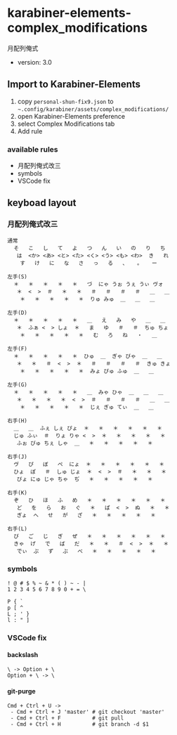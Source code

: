 # karabiner-elements-complex_modifications

月配列俺式

- version: 3.0

## Import to Karabiner-Elements

1. copy `personal-shun-fix9.json` to `~.config/karabiner/assets/complex_modifications/`
1. open Karabiner-Elements preference
1. select Complex Modifications tab
1. Add rule

### available rules

- 月配列俺式改三
- symbols
- VSCode fix


## keyboad layout

### 月配列俺式改三

```
通常
  そ   こ   し   て   よ   つ   ん   い   の   り   ち
   は  <か> <あ> <と> <た> <く> <う> <も> <わ>  き   れ
    す   け   に   な   さ   っ   る   、   。   ー

左手(S)
  ＊   ＊   ＊   ＊   ＊   づ  にゃ うぉ うぇ うぃ ヴォ
   ＊  <  >  ＃   ＊   ＊   ＃   ＃   ＃   ＃   ＿   ＿
    ＊   ＊   ＊   ＊   ＊  りゅ みゅ  ＿   ＿   ＿

左手(D)
  ＊   ＊   ＊   ＊   ＊   ＿   え   み   や   ＿   ＿
   ＊  ふぁ <  > しょ  ＊   ま   ゆ   ＃   ＃  ちゅ ちょ
    ＊   ＊   ＊   ＊   ＊   む   ろ   ね   ・   ＿

左手(F)
  ＊   ＊   ＊   ＊   ＊  ひゅ  ＿  ぎゃ びゃ  ＿   ＿
   ＊   ＊   ＃  <  >  ＊   ＃   ＃   ＃   ＃  きゅ きょ
    ＊   ＊   ＊   ＊   ＊  みょ ぴゅ ふゅ  ＿   ＿

左手(G)
  ＊   ＊   ＊   ＊   ＊   ＿  みゃ ひゃ  ＿   ＿   ＿
   ＊   ＊   ＊   ＊  <  >  ＃   ＃   ＃   ＃   ＿   ＿
    ＊   ＊   ＊   ＊   ＊  じぇ ぎゅ てぃ  ＿   ＿

右手(H)
  ＿   ＿  ふぇ しぇ ぴょ  ＊   ＊   ＊   ＊   ＊   ＊
  じゅ ふぃ  ＃  りょ りゃ <  >  ＊   ＊   ＊   ＊   ＊
   ふぉ びゅ ちぇ しゃ  ＿   ＊   ＊   ＊   ＊   ＊

右手(J)
  ヴ   ぴ   ぼ   ぺ  にょ  ＊   ＊   ＊   ＊   ＊   ＊
  ひょ  ぽ   ＃  しゅ じょ  ＊  <  >  ＃   ＊   ＊   ＊
   びょ にゅ じゃ ちゃ  ぢ   ＊   ＊   ＊   ＊   ＊

右手(K)
  ぞ   ひ   ほ   ふ   め   ＊   ＊   ＊   ＊   ＊   ＊
   ど   を   ら   お   ぐ   ＊   ぱ  <  >  ぬ   ＊   ＊
   ぎょ  へ   せ   が   ざ   ＊   ＊   ＊   ＊   ＊

右手(L)
  び   ご   じ   ぎ   ぜ   ＊   ＊   ＊   ＊   ＊   ＊
  きゃ  げ   で   ば   だ   ＊   ＊   ＃  <  >  ＊   ＊
   でぃ  ぷ   ず   ぶ   べ   ＊   ＊   ＊   ＊   ＊
```

### symbols

```
! @ # $ % ~ & * ( ) ~ - |
1 2 3 4 5 6 7 8 9 0 + = \

P { `
p [ ^
L ; ' }
l : " ]
```

### VSCode fix

#### backslash

```
\ -> Option + \
Option + \ -> \
```

#### git-purge

```
Cmd + Ctrl + U ->
 - Cmd + Ctrl + J 'master' # git checkout 'master'
 - Cmd + Ctrl + F          # git pull
 - Cmd + Ctrl + H          # git branch -d $1
```

